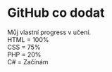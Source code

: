 # GitHub co dodat

Můj vlastní progress v učení.</br>
HTML = 100% </br>
CSS = 75% </br>
PHP = 20% </br>
C# = Začínám </br>
